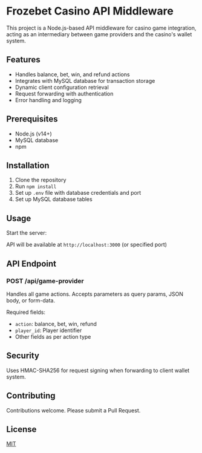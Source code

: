 # Frozebet Casino API Middleware

This project is a Node.js-based API middleware for casino game integration, acting as an intermediary between game providers and the casino's wallet system.

## Features

- Handles balance, bet, win, and refund actions
- Integrates with MySQL database for transaction storage
- Dynamic client configuration retrieval
- Request forwarding with authentication
- Error handling and logging

## Prerequisites

- Node.js (v14+)
- MySQL database
- npm

## Installation

1. Clone the repository
2. Run `npm install`
3. Set up `.env` file with database credentials and port
4. Set up MySQL database tables

## Usage

Start the server:

API will be available at `http://localhost:3000` (or specified port)

## API Endpoint

### POST /api/game-provider

Handles all game actions. Accepts parameters as query params, JSON body, or form-data.

Required fields:
- `action`: balance, bet, win, refund
- `player_id`: Player identifier
- Other fields as per action type

## Security

Uses HMAC-SHA256 for request signing when forwarding to client wallet system.

## Contributing

Contributions welcome. Please submit a Pull Request.

## License

[MIT](https://choosealicense.com/licenses/mit/)
